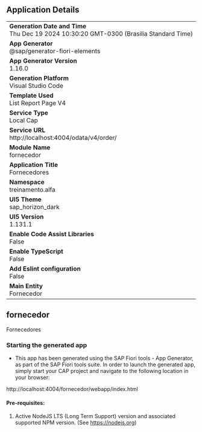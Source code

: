 ## Application Details
|               |
| ------------- |
|**Generation Date and Time**<br>Thu Dec 19 2024 10:30:20 GMT-0300 (Brasilia Standard Time)|
|**App Generator**<br>@sap/generator-fiori-elements|
|**App Generator Version**<br>1.16.0|
|**Generation Platform**<br>Visual Studio Code|
|**Template Used**<br>List Report Page V4|
|**Service Type**<br>Local Cap|
|**Service URL**<br>http://localhost:4004/odata/v4/order/|
|**Module Name**<br>fornecedor|
|**Application Title**<br>Fornecedores|
|**Namespace**<br>treinamento.alfa|
|**UI5 Theme**<br>sap_horizon_dark|
|**UI5 Version**<br>1.131.1|
|**Enable Code Assist Libraries**<br>False|
|**Enable TypeScript**<br>False|
|**Add Eslint configuration**<br>False|
|**Main Entity**<br>Fornecedor|

## fornecedor

Fornecedores

### Starting the generated app

-   This app has been generated using the SAP Fiori tools - App Generator, as part of the SAP Fiori tools suite.  In order to launch the generated app, simply start your CAP project and navigate to the following location in your browser:

http://localhost:4004/fornecedor/webapp/index.html

#### Pre-requisites:

1. Active NodeJS LTS (Long Term Support) version and associated supported NPM version.  (See https://nodejs.org)


